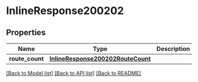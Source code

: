 # InlineResponse200202

## Properties
Name | Type | Description | Notes
------------ | ------------- | ------------- | -------------
**route_count** | [**InlineResponse200202RouteCount**](InlineResponse200202RouteCount.md) |  | [optional] 

[[Back to Model list]](../README.md#documentation-for-models) [[Back to API list]](../README.md#documentation-for-api-endpoints) [[Back to README]](../README.md)

